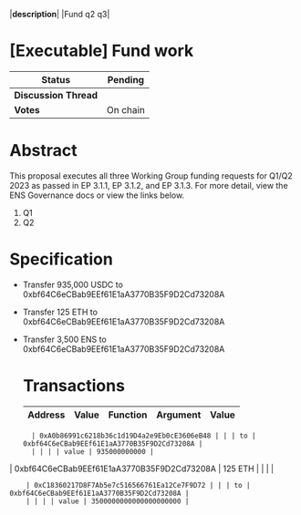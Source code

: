 
  |**description**|
  |Fund q2 q3|
  
  # [Executable] Fund work 
  
  | **Status**            | Pending                                                                                                                                      |
  | --------------------- | ------------------------------------------------------------------------------------------------------------------------------------------- |
  | **Discussion Thread** |                                                                                                 |
  | **Votes**             | On chain                                                                                                                                     |
  
  # Abstract
  This proposal executes all three Working Group funding requests for Q1/Q2 2023 as passed in EP 3.1.1, EP 3.1.2, and EP 3.1.3. For more detail, view the ENS Governance docs or view the links below.
1. Q1
2. Q2
  
  # Specification
  - Transfer 935,000 USDC to 0xbf64C6eCBab9EEf61E1aA3770B35F9D2Cd73208A
- Transfer 125 ETH to 0xbf64C6eCBab9EEf61E1aA3770B35F9D2Cd73208A
- Transfer 3,500 ENS to 0xbf64C6eCBab9EEf61E1aA3770B35F9D2Cd73208A


  
  # Transactions

  | Address                                    | Value   | Function | Argument | Value                   |
  | ------------------------------------------ | ------- | -------- | -------- | ----------------------- |
  
        | 0xA0b86991c6218b36c1d19D4a2e9Eb0cE3606eB48 | | | to | 0xbf64C6eCBab9EEf61E1aA3770B35F9D2Cd73208A |
        | | | | value | 935000000000 |
        
| 0xbf64C6eCBab9EEf61E1aA3770B35F9D2Cd73208A | 125 ETH | | | |

        | 0xC18360217D8F7Ab5e7c516566761Ea12Ce7F9D72 | | | to | 0xbf64C6eCBab9EEf61E1aA3770B35F9D2Cd73208A |
        | | | | value | 3500000000000000000000 |
        
  